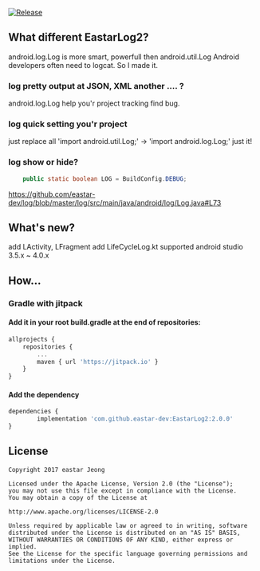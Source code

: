 [![Release](https://jitpack.io/v/eastar-dev/EastarLog2.svg)](https://jitpack.io/#eastar-dev/EastarLog2)

## What different EastarLog2?

android.log.Log is more smart, powerfull then android.util.Log
Android developers often need to logcat.
So I made it.

### log pretty output at JSON, XML another .... ?
android.log.Log help you'r project tracking find bug.

### log quick setting you'r project
just replace all 'import android.util.Log;' -> 'import android.log.Log;' just it!

### log show or hide?
```java
	public static boolean LOG = BuildConfig.DEBUG;
```
https://github.com/eastar-dev/log/blob/master/log/src/main/java/android/log/Log.java#L73



## What's new?
add LActivity, LFragment
add LifeCycleLog.kt
supported android studio 3.5.x ~ 4.0.x



## How...

### Gradle with jitpack

#### Add it in your root build.gradle at the end of repositories:
```javascript
allprojects {
	repositories {
		...
		maven { url 'https://jitpack.io' }
	}
}
```
#### Add the dependency
```javascript
dependencies {
        implementation 'com.github.eastar-dev:EastarLog2:2.0.0'
}
```

## License 
 ```code
Copyright 2017 eastar Jeong

Licensed under the Apache License, Version 2.0 (the "License");
you may not use this file except in compliance with the License.
You may obtain a copy of the License at

http://www.apache.org/licenses/LICENSE-2.0

Unless required by applicable law or agreed to in writing, software
distributed under the License is distributed on an "AS IS" BASIS,
WITHOUT WARRANTIES OR CONDITIONS OF ANY KIND, either express or implied.
See the License for the specific language governing permissions and
limitations under the License.
```
